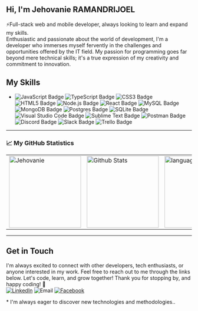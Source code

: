 ## Hi, I'm Jehovanie RAMANDRIJOEL<br> 
⚡Full-stack web and mobile developer, always looking to learn and expand my skills.<br>
Enthusiastic and passionate about the world of development, I'm a developer who immerses myself fervently in the challenges and opportunities offered by the IT field. My passion for programming goes far beyond mere technical skills; it's a true expression of my creativity and commitment to innovation.

## My Skills</b>

-  
    ![JavaScript Badge](https://img.shields.io/badge/Javascript*-%23323330.svg?&logo=javascript&logoColor=%23F7DF1E&style=flat)
    ![TypeScript Badge](https://img.shields.io/badge/TypeScript*-3178C6?logo=typescript&logoColor=fff&style=flat)
    ![CSS3 Badge](https://img.shields.io/badge/CSS3*-%231572B6.svg?&logo=css3&logoColor=white&style=flat)
    ![HTML5 Badge](https://img.shields.io/badge/HTML5*-%23E34F26.svg?&logo=html5&logoColor=white&style=flat)
    ![Node.js Badge](https://img.shields.io/badge/Node.js*-393?logo=nodedotjs&logoColor=fff&style=flat)
    ![React Badge](https://img.shields.io/badge/React*-%2320232a.svg?&logo=react&logoColor=%2361DAFB&style=flat)
    ![MySQL Badge](https://img.shields.io/badge/MySQL-%2300f.svg?&logo=mysql&logoColor=white&style=flat)
    ![MongoDB Badge](https://img.shields.io/badge/MongoDB-%234ea94b.svg?&logo=mongodb&logoColor=white&style=flat)
    ![Postgres Badge](https://img.shields.io/badge/Postgres-%23316192.svg?&logo=postgresql&logoColor=white&style=flat)
    ![SQLite Badge](https://img.shields.io/badge/SQLite-%2307405e.svg?&logo=sqlite&logoColor=white&style=flat)
    ![Visual Studio Code Badge](https://img.shields.io/badge/Visual%20Studio%20Code-007ACC?logo=visualstudiocode&logoColor=fff&style=flat)
    ![Sublime Text Badge](https://img.shields.io/badge/Sublime%20Text-FF9800?logo=sublimetext&logoColor=fff&style=flat)
    ![Postman Badge](https://img.shields.io/badge/Postman-FF6C37?logo=postman&logoColor=fff&style=flat)
    ![Discord Badge](https://img.shields.io/badge/Discord-5865F2?logo=discord&logoColor=fff&style=flat)
    ![Slack Badge](https://img.shields.io/badge/Slack-4A154B?logo=slack&logoColor=fff&style=flat)
    ![Trello Badge](https://img.shields.io/badge/Trello-0052CC?logo=trello&logoColor=fff&style=flat)

---

### 📈 My GitHub Statistics

<table>
  <tr>
    <td>
      <img src="https://user-images.githubusercontent.com/11422029/173511097-0b40fc56-7a51-44ce-b4c1-d944250adc23.gif" height="195" alt="Jehovanie"/>
    </td>
    <td>
      <img src="https://github-readme-stats-sigma-five.vercel.app/api?username=Jehovanie&show_icons=true&theme=graywhite" height="195" alt="Github Stats"/>
    </td>
    <td>  
      <img src="https://github-readme-stats.vercel.app/api/top-langs?locale=en&hide_title=false&layout=compact&card_width=200&langs_count=5&theme=dracula&hide_border=false&username=Jehovanie" height="195" alt="languages graph"/>
    </td>
  </tr>
</table>

---

## Get in Touch

I'm always excited to connect with other developers, tech enthusiasts, or anyone interested in my work. Feel free to reach out to me through the links below. Let's code, learn, and grow together!
Thank you for stopping by, and happy coding! 🚀 </br>
[![LinkedIn](https://img.shields.io/badge/Jehovanie%20RAMANDRIJOEL-%230077B5.svg?logo=linkedin&logoColor=white)](https://linkedin.com/in/jehovanie)</b>
![Email](https://img.shields.io/badge/jehovanieram@gmail.com-%230077B5.svg?logo=gmail&logoColor=red)</b>
[![Facebook](https://img.shields.io/badge/Jehovanie%20RAMANDRIJOEL-%230077B5.svg?logo=facebook&logoColor=white)](https://linkedin.com/in/jehovanie)</b>

\* I'm always eager to discover new technologies and methodologies..

<!--
**Jehovanie/Jehovanie** is a ✨ _special_ ✨ repository because its `README.md` (this file) appears on your GitHub profile.

Here are some ideas to get you started:
fff
- 🔭 I’m currently working on ...
- 🌱 I’m currently learning ...
- 👯 I’m looking to collaborate on ...
- 🤔 I’m looking for help with ...
- 💬 Ask me about ...
- 📫 How to reach me: ...
- 😄 Pronouns: ...
- ⚡ Fun fact: ...
-->
